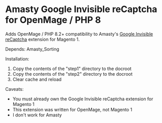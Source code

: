 # Amasty Google Invisible reCaptcha for OpenMage / PHP 8

Adds OpenMage / PHP 8.2+ compatibility to Amasty's [Google Invisible reCaptcha](https://amasty.com/magento-google-captcha.html) extension for Magento 1.

Depends: 
Amasty_Sorting

Installation:
1. Copy the contents of the "step1" directory to the docroot
2. Copy the contents of the "step2" directory to the docroot
3. Clear cache and reload

Caveats:
- You must already own the Google Invisible reCaptcha extension for Magento 1
- This extension was written for OpenMage, not Magento 1
- I don't work for Amasty
